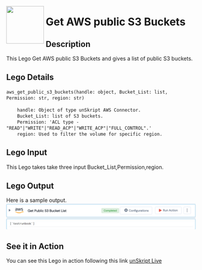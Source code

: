 [<img align="left" src="https://unskript.com/assets/favicon.png" width="100" height="100" style="padding-right: 5px">](https://unskript.com/assets/favicon.png) 
<h1>Get AWS public S3 Buckets</h1>

## Description
This Lego Get AWS public S3 Buckets and gives a list of public S3 buckets.


## Lego Details

    aws_get_public_s3_buckets(handle: object, Bucket_List: list, Permission: str, region: str)

        handle: Object of type unSkript AWS Connector.
        Bucket_List: list of S3 buckets.
        Permission: 'ACL type - "READ"|"WRITE"|"READ_ACP"|"WRITE_ACP"|"FULL_CONTROL".'
        region: Used to filter the volume for specific region.

## Lego Input
This Lego takes take three input Bucket_List,Permission,region.

## Lego Output
Here is a sample output.
<img src="./1.png">


## See it in Action

You can see this Lego in action following this link [unSkript Live](https://unskript.com)